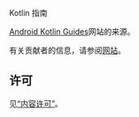 Kotlin 指南

[Android Kotlin Guides][1]网站的来源。

有关贡献者的信息，请参阅[网站][2]。



许可
-------

见[“内容许可”][3]。



 [1]: https://msdx.github.io/kotlin-guides-cn/
 [2]: https://msdx.github.io/kotlin-guides-cn/contribute.html
 [3]: https://developer.android.com/license.html